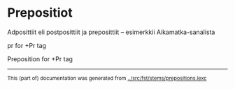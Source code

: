 # Prepositiot

Adposittiit eli postposittiit ja preposittiit – esimerkkii
Aikamatka-sanalista

pr for +Pr tag

Preposition for +Pr tag




* * *
<small>This (part of) documentation was generated from [../src/fst/stems/prepositions.lexc](http://github.com/giellalt/lang-fkv/blob/main/../src/fst/stems/prepositions.lexc)</small>